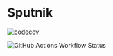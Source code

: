 # Sputnik

[![codecov](https://codecov.io/gh/sameerparekh/sputnik-golem/graph/badge.svg?token=AOQ4AGYL7R)](https://codecov.io/gh/sameerparekh/sputnik-golem)

![GitHub Actions Workflow Status](https://img.shields.io/github/actions/workflow/status/sameerparekh/sputnik-golem/workflow)
